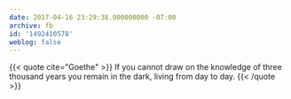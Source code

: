 ```yaml
---
date: 2017-04-16 23:29:38.000000000 -07:00
archive: fb
id: '1492410578'
weblog: false
---
```


{{< quote cite="Goethe" >}}
If you cannot draw on the knowledge of three thousand years you remain in the dark, living from day to day.
{{< /quote >}}
